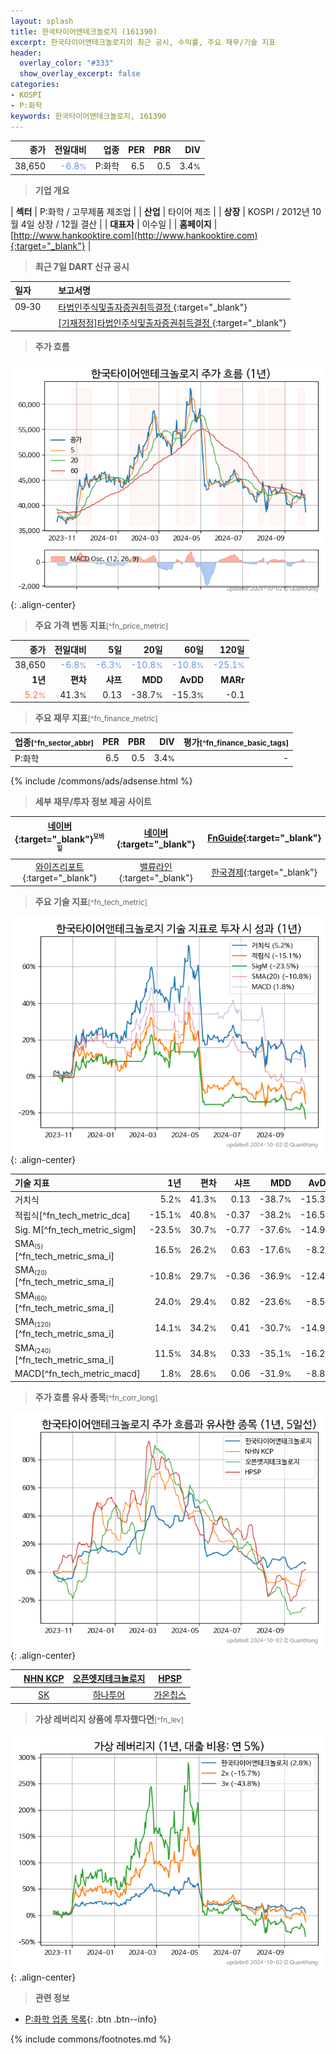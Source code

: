 ```yaml
---
layout: splash
title: 한국타이어앤테크놀로지 (161390)
excerpt: 한국타이어앤테크놀로지의 최근 공시, 수익률, 주요 재무/기술 지표
header:
  overlay_color: "#333"
  show_overlay_excerpt: false
categories:
- KOSPI
- P:화학
keywords: 한국타이어앤테크놀로지, 161390
---
```


| **종가** | **전일대비** | **업종** | **PER** | **PBR** | **DIV** |
| -------: | -----------: | -------: | ------: | ------: | ------: |
| 38,650 | <span style="color: cornflowerblue">-6.8<small>%</small></span> | P:화학 | 6.5 | 0.5 | 3.4<small>%</small> |

<!-- more -->


> **기업 개요**<a id="company"></a>

| <span style="white-space:nowrap;">**섹터**</span> | P:화학 / 고무제품 제조업 |
| <span style="white-space:nowrap;">**산업**</span> | 타이어 제조 |
| <span style="white-space:nowrap;">**상장**</span> | KOSPI / 2012년 10월 4일 상장 / 12월 결산 |
| <span style="white-space:nowrap;">**대표자**</span> | 이수일 |
| <span style="white-space:nowrap;">**홈페이지**</span> | [http://www.hankooktire.com](http://www.hankooktire.com){:target="_blank"} |


> **최근 7일 DART 신규 공시**<a id="dart"></a>

| **일자** |      | **보고서명** |
| :------- | :--- | :----------- |
| 09&#x2011;30 | | [타법인주식및출자증권취득결정              ](https://dart.fss.or.kr/dsaf001/main.do?rcpNo=20240930800884){:target="_blank"} |
|  | | [[기재정정]타법인주식및출자증권취득결정              ](https://dart.fss.or.kr/dsaf001/main.do?rcpNo=20240930800882){:target="_blank"} |


> **주가 흐름**<a id="price"></a>

![161390](/stock/images/161390.png){: .align-center}


> **주요 가격 변동 지표**<small>[^fn_price_metric]</small>

| **종가** | **전일대비** | **5일** | **20일** | **60일** | **120일** |
| -------: | -----------: | ------: | -------: | -------: | --------: |
| 38,650 | <span style="color: cornflowerblue">-6.8<small>%</small></span> | <span style="color: cornflowerblue">-6.3<small>%</small></span> | <span style="color: cornflowerblue">-10.8<small>%</small></span> | <span style="color: cornflowerblue">-10.8<small>%</small></span> | <span style="color: cornflowerblue">-25.1<small>%</small></span> |
| **1년** | **편차** | **샤프** | **MDD** | **AvDD** | **MARr** |
| <span style="color: tomato">5.2<small>%</small></span> | 41.3<small>%</small> | 0.13 | -38.7<small>%</small> | -15.3<small>%</small> | -0.1 |


> **주요 재무 지표**<small>[^fn_finance_metric]</small>

| **업종**<small>[^fn_sector_abbr]</small> | **PER** | **PBR** | **DIV** | **평가**<small>[^fn_finance_basic_tags]</small> |
| :--------------------------------------- | ------: | ------: | ------: | ----------------------------------------------: |
| P:화학 | 6.5 | 0.5 | 3.4<small>%</small> | - |



{% include /commons/ads/adsense.html %}

> **세부 재무/투자 정보 제공 사이트**

| [네이버](https://m.stock.naver.com/domestic/stock/161390/finance/summary){:target="_blank"}<sup><small>모바일</small></sup> | [네이버](https://finance.naver.com/item/coinfo.naver?code=161390){:target="_blank"} | [FnGuide](https://comp.fnguide.com/SVO2/ASP/SVD_Invest.asp?gicode=A161390&MenuYn=Y){:target="_blank"} |
| :---: | :---: | :---: |
| [와이즈리포트](https://comp.wisereport.co.kr/company/c1040001.aspx?cmp_cd=161390){:target="_blank"} | [밸류라인](https://www.valueline.co.kr/finance/summary/161390){:target="_blank"} | [한국경제](https://markets.hankyung.com/stock/161390/financial-summary){:target="_blank"} |


> **주요 기술 지표**<small>[^fn_tech_metric]</small>


![161390](/stock/images/161390_tech.png){: .align-center}

| **기술 지표** | **1년** | **편차** | **샤프** | **MDD** | **AvDD** |
| :------------ | ------: | -----------: | -------: | ------: | -------: |
| 거치식 | 5.2<small>%</small> | 41.3<small>%</small> | 0.13 | -38.7<small>%</small> | -15.3<small>%</small> |
| 적립식[^fn_tech_metric_dca] | -15.1<small>%</small> | 40.8<small>%</small> | -0.37 | -38.2<small>%</small> | -16.5<small>%</small> |
| Sig. M[^fn_tech_metric_sigm] | -23.5<small>%</small> | 30.7<small>%</small> | -0.77 | -37.6<small>%</small> | -14.9<small>%</small> |
| SMA<small><sub>(5)</sub></small>[^fn_tech_metric_sma_i] | 16.5<small>%</small> | 26.2<small>%</small> | 0.63 | -17.6<small>%</small> | -8.2<small>%</small> |
| SMA<small><sub>(20)</sub></small>[^fn_tech_metric_sma_i] | -10.8<small>%</small> | 29.7<small>%</small> | -0.36 | -36.9<small>%</small> | -12.4<small>%</small> |
| SMA<small><sub>(60)</sub></small>[^fn_tech_metric_sma_i] | 24.0<small>%</small> | 29.4<small>%</small> | 0.82 | -23.6<small>%</small> | -8.5<small>%</small> |
| SMA<small><sub>(120)</sub></small>[^fn_tech_metric_sma_i] | 14.1<small>%</small> | 34.2<small>%</small> | 0.41 | -30.7<small>%</small> | -14.9<small>%</small> |
| SMA<small><sub>(240)</sub></small>[^fn_tech_metric_sma_i] | 11.5<small>%</small> | 34.8<small>%</small> | 0.33 | -35.1<small>%</small> | -16.2<small>%</small> |
| MACD[^fn_tech_metric_macd] | 1.8<small>%</small> | 28.6<small>%</small> | 0.06 | -31.9<small>%</small> | -8.8<small>%</small> |


> **주가 흐름 유사 종목**<a id="corr"></a><small>[^fn_corr_long]</small>

![161390](/stock/images/161390_corr.png){: .align-center}

|       | [NHN KCP](/060250/) | [오픈엣지테크놀로지](/394280/) | [HPSP](/403870/) |
| :---: | :------------------------------------: | :------------------------------------: | :------------------------------------: |
|       | [SK](/034730/) | [하나투어](/039130/) | [가온칩스](/399720/) |


> **가상 레버리지 상품에 투자했다면**<a id="2x"></a><small>[^fn_lev]</small>

![161390](/stock/images/161390_2x.png){: .align-center}


> **관련 정보**

- [P:화학 업종 목록](/stats/sector/kospi_업종_화학_종목/){: .btn .btn--info}

{% include commons/footnotes.md %}